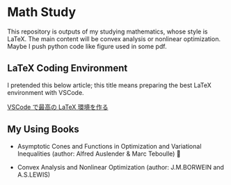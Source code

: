 # Math Study

This repository is outputs of my studying mathematics, whose style is LaTeX. The main content will be convex analysis or nonlinear optimization. Maybe I push python code like figure used in some pdf.

## LaTeX Coding Environment
I pretended this below article; this title means preparing the best LaTeX environment with VSCode.

[VSCode で最高の LaTeX 環境を作る](https://qiita.com/rainbartown/items/d7718f12d71e688f3573)

## My Using Books
- Asymptotic Cones and Functions in Optimization and Variational Inequalities (author: Alfred Auslender & Marc Teboulle) 🌟

- Convex Analysis and Nonlinear Optimization (author: J.M.BORWEIN and A.S.LEWIS)

